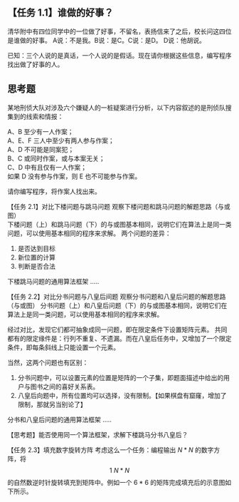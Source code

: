 ## 【任务 1.1】谁做的好事？
清华附中有四位同学中的一位做了好事，不留名，表扬信来了之后，校长问这四位是谁做的好事。
A说：不是我。B说：是C。C说：是D。
D说：他胡说。

已知：三个人说的是真话，一个人说的是假话。现在请你根据这些信息，编写程序找出做了好事的人。

## 思考题  
某地刑侦大队对涉及六个嫌疑人的一桩疑案进行分析，以下内容叙述的是刑侦队搜集到的线索和情报：

A、B 至少有一人作案；  
A、E、F 三人中至少有两人参与作案；  
A、D 不可能是同案犯；  
B、C 或同时作案，或与本案无关；  
C、D 中有且仅有一人作案；  
如果 D 没有参与作案，则 E 也不可能参与作案。  

请你编写程序，将作案人找出来。

【任务 2.1】对比下楼问题与跳马问题
观察下楼问题和跳马问题的解题思路（与或图）  
下楼问题（上）和跳马问题（下）的与或图基本相同，说明它们在算法上是同一类问题，可以使用基本相同的程序来求解。 
两个问题的差异：  
1. 是否达到目标 
2. 新位置的计算
3. 判断是否合法

下楼跳马问题的通用算法框架
.....



【任务 2.2】对比分书问题与八皇后间题
观察分书问题和八皇后问题的解题思路（与或图）
分书问题（上）和八皇后问题（下）的与或图基本相同，说明它们在算法上是同一类问题，可以使用基本相同的程序来求解。


经过对比，发现它们都可抽象成同一问题，即在限定条件下设置矩阵元素。
共同都有的限定缘件是：行列不重复、不遗漏。而在八皇后任务中，又增加了一个限定条件，即每条斜线上只能设置一个元素。

当然，这两个问题也有区别：
1. 分书问题中，可以设置元素的位置是矩阵的一个子集，即题面描述中给出的用户与图书之间的喜好关系表。
2. 八皇后向题中，所有位置均可以选择，没有限制。【如果棋盘有窟窿，增加了限制，那就另当别论了】

分书和八皇后问题的通用算法框架
.....

【思考题】能否使用同一个算法框架，求解下楼跳马分书八皇后？

【任务 2.3】填充数字旋转方阵
考虑这么一个任务：编程输出 $N*N$ 的数字方阵，将 $$ 1~ N*N $$ 的自然数逆时针旋转填充到矩阵中。例如一个 $6*6$ 的矩阵完成填充后的示意图如下所示。

